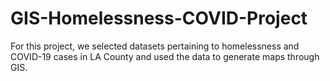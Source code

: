 # GIS-Homelessness-COVID-Project

For this project, we selected datasets pertaining to homelessness and COVID-19 cases in LA County and used the data to generate maps through GIS.
